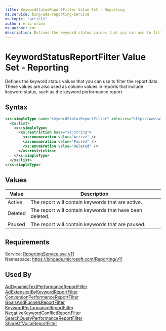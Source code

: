 ```yaml
---
title: KeywordStatusReportFilter Value Set - Reporting
ms.service: bing-ads-reporting-service
ms.topic: "article"
author: eric-urban
ms.author: eur
description: Defines the keyword status values that you can use to filter the report data.
---
```

# KeywordStatusReportFilter Value Set - Reporting
Defines the keyword status values that you can use to filter the report data. These values are also used as column values in reports that include keyword status, such as the keyword performance report.

## Syntax
```xml
<xs:simpleType name="KeywordStatusReportFilter" xmlns:xs="http://www.w3.org/2001/XMLSchema">
  <xs:list>
    <xs:simpleType>
      <xs:restriction base="xs:string">
        <xs:enumeration value="Active" />
        <xs:enumeration value="Paused" />
        <xs:enumeration value="Deleted" />
      </xs:restriction>
    </xs:simpleType>
  </xs:list>
</xs:simpleType>
```

## <a name="values"></a>Values

|Value|Description|
|-----------|---------------|
|<a name="active"></a>Active|The report will contain keywords that are active.|
|<a name="deleted"></a>Deleted|The report will contain keywords that have been deleted.|
|<a name="paused"></a>Paused|The report will contain keywords that are paused.|

## Requirements
Service: [ReportingService.svc v11](https://reporting.api.bingads.microsoft.com/Api/Advertiser/Reporting/v11/ReportingService.svc)  
Namespace: https://bingads.microsoft.com/Reporting/v11  

## Used By
[AdDynamicTextPerformanceReportFilter](addynamictextperformancereportfilter.md)  
[AdExtensionByKeywordReportFilter](adextensionbykeywordreportfilter.md)  
[ConversionPerformanceReportFilter](conversionperformancereportfilter.md)  
[GoalsAndFunnelsReportFilter](goalsandfunnelsreportfilter.md)  
[KeywordPerformanceReportFilter](keywordperformancereportfilter.md)  
[NegativeKeywordConflictReportFilter](negativekeywordconflictreportfilter.md)  
[SearchQueryPerformanceReportFilter](searchqueryperformancereportfilter.md)  
[ShareOfVoiceReportFilter](shareofvoicereportfilter.md)  
